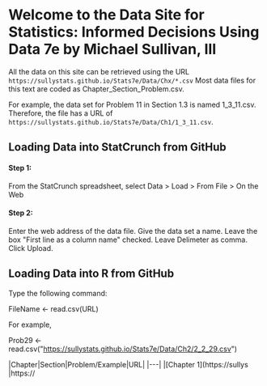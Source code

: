 # Welcome to the Data Site for Statistics: Informed Decisions Using Data 7e by Michael Sullivan, III

All the data on this site can be retrieved using the URL  `https://sullystats.github.io/Stats7e/Data/Chx/*.csv` Most data files for this text are coded as Chapter_Section_Problem.csv.  

For example, the data set for Problem 11 in Section 1.3 is named 1_3_11.csv. Therefore, the file has a URL of `https://sullystats.github.io/Stats7e/Data/Ch1/1_3_11.csv`.

## Loading Data into StatCrunch from GitHub

#### Step 1:
From the StatCrunch spreadsheet, select  Data > Load > From File > On the Web
#### Step 2:
Enter the web address of the data file.  Give the data set a name.  Leave the box "First line as a column name" checked.  Leave Delimeter as comma.  Click Upload. 


## Loading Data into R from GitHub

Type the following command: 

FileName <- read.csv(URL)

For example, 

Prob29 <- read.csv("https://sullystats.github.io/Stats7e/Data/Ch2/2_2_29.csv")

|Chapter|Section|Problem/Example|URL|
|---|
|[Chapter 1](https://sullys |https://
